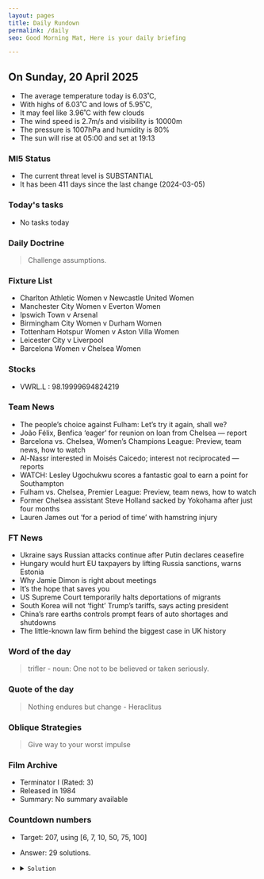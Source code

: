 ```yaml
---
layout: pages
title: Daily Rundown
permalink: /daily
seo: Good Morning Mat, Here is your daily briefing

---
```


<!-- weather_marker starts -->
## On Sunday, 20 April 2025

- The average temperature today is 6.03˚C,
- With highs of 6.03˚C and lows of 5.95˚C,
- It may feel like 3.96˚C with few clouds
- The wind speed is 2.7m/s and visibility is 10000m
- The pressure is 1007hPa and humidity is 80%
- The sun will rise at 05:00 and set at 19:13

<!-- weather_marker ends -->

### MI5 Status
<!-- threat_marker starts -->
- The current threat level is <span class="highlighter">SUBSTANTIAL</span>
- It has been 411 days since the last change (2024-03-05)

<!-- threat_marker ends -->

### Today's tasks
<!-- task_marker starts -->
- No tasks today
<!-- task_marker ends -->

### Daily Doctrine
<!-- doctrine_marker starts -->
> Challenge assumptions.
<!-- doctrine_marker ends -->

### Fixture List

<!-- fixture_marker starts -->
- Charlton Athletic Women v Newcastle United Women
- Manchester City Women v Everton Women
- Ipswich Town v Arsenal
- Birmingham City Women v Durham Women
- Tottenham Hotspur Women v Aston Villa Women
- Leicester City v Liverpool
- Barcelona Women v Chelsea Women
<!-- fixture_marker ends -->


### Stocks

<!-- stocks_marker starts -->

- VWRL.L : 98.19999694824219 

<!-- stocks_marker ends -->


### Team News
<!-- news_marker starts -->

 - The people’s choice against Fulham: Let’s try it again, shall we?
 - João Félix, Benfica ‘eager’ for reunion on loan from Chelsea — report
 - Barcelona vs. Chelsea, Women’s Champions League: Preview, team news, how to watch
 - Al-Nassr interested in Moisés Caicedo; interest not reciprocated — reports
 - WATCH: Lesley Ugochukwu scores a fantastic goal to earn a point for Southampton
 - Fulham vs. Chelsea, Premier League: Preview, team news, how to watch
 - Former Chelsea assistant Steve Holland sacked by Yokohama after just four months
 - Lauren James out ‘for a period of time’ with hamstring injury

<!-- news_marker ends -->

### FT News

<!-- ftnews_marker starts -->

 - Ukraine says Russian attacks continue after Putin declares ceasefire
 - Hungary would hurt EU taxpayers by lifting Russia sanctions, warns Estonia
 - Why Jamie Dimon is right about meetings
 - It’s the hope that saves you
 - US Supreme Court temporarily halts deportations of migrants
 - South Korea will not ‘fight’ Trump’s tariffs, says acting president
 - China’s rare earths controls prompt fears of auto shortages and shutdowns
 - The little-known law firm behind the biggest case in UK history

<!-- ftnews_marker ends -->

### Word of the day

<!-- word_marker starts -->

 > trifler - noun: One not to be believed or taken seriously.

<!-- word_marker ends -->


### Quote of the day
<!-- quote_marker starts -->

> Nothing endures but change - Heraclitus

<!-- quote_marker ends -->

### Oblique Strategies
<!-- eno_marker starts -->
> Give way to your worst impulse

<!-- eno_marker ends -->

### Film Archive

<!-- film_marker starts -->
- Terminator I (Rated: 3)
- Released in 1984
- Summary: No summary available
<!-- film_marker ends -->

### Countdown numbers
<!-- game_marker starts -->

- Target: 207, using [6, 7, 10, 50, 75, 100]
- Answer: 29 solutions.

- <details><summary><code>Solution</code></summary>

  Solution: ( 100 + 50 - 75 - 6 ) x ( 10 - 7 )

   </details>

<!-- game_marker ends -->
